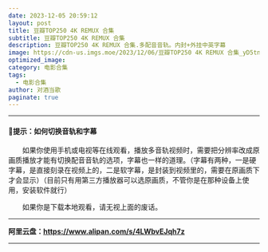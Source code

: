 ```yaml
---
date: 2023-12-05 20:59:12
layout: post
title: 豆瓣TOP250 4K REMUX 合集
subtitle: 豆瓣TOP250 4K REMUX 合集
description: 豆瓣TOP250 4K REMUX 合集.多配音音轨。内封+外挂中英字幕
image: https://cdn-us.imgs.moe/2023/12/06/豆瓣TOP250 4K REMUX 合集_yD5tnHrpD9.webp
optimized_image: 
category: 电影合集
tags:
  - 电影合集
author: 对酒当歌
paginate: true
---
```


---

#### 🔔提示：如何切换音轨和字幕

　　如果你使用手机或电视等在线观看，播放多音轨视频时，需要把分辨率改成原画质播放才能有切换配音音轨的选项，字幕也一样的道理。（字幕有两种，一是硬字幕，是直接刻录在视频上的，二是软字幕，是封装到视频里的，需要在原画质下才会显示）（目前只有用第三方播放器可以选原画质，不管你是在那种设备上使用，安装软件就行）

　　如果你是下载本地观看，请无视上面的废话。

---

**阿里云盘：<https://www.alipan.com/s/4LWbvEJqh7z>**

---
